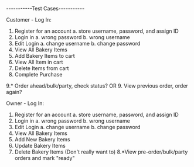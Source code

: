 -----------Test Cases-----------

Customer - Log In:
1. Register for an account
    a. store username, password, and assign ID
2. Login in
    a. wrong password
    b. wrong username
3. Edit Login
    a. change username
    b. change password
4. View All Bakery Items
5. Add Bakery Items to cart
6. View All Item in cart
7. Delete Items from cart
8. Complete Purchase

9.* Order ahead/bulk/party, check status?
OR
9. View previous order, order again?





Owner - Log In:
1. Register for an account
    a. store username, password, and assign ID
2. Login in
    a. wrong password
    b. wrong username
3. Edit Login
    a. change username
    b. change password
4. View All Bakery Items
5. Add New Bakery Items
6. Update Bakery Items
7. Delete Bakery Items (Don't really want to)
8.*View pre-order/bulk/party orders and mark "ready"